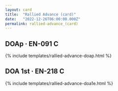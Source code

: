 ```yaml
---
layout: card
title:  "Rallied Advance (card)"
date:   "2022-12-26T06:00:00.000Z"
permalink: rallied-advance_(card)
---
```


## DOAp &middot; EN-091 C

{% include templates/rallied-advance-doap.html %}


## DOA 1st &middot; EN-218 C

{% include templates/rallied-advance-doa1e.html %}
